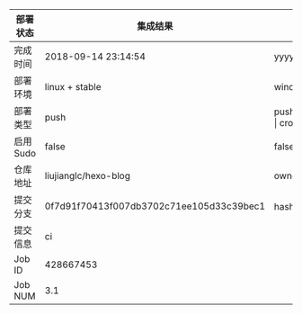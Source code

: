 部署状态 | 集成结果 | 参考值
---|---|---
完成时间 | 2018-09-14 23:14:54 | yyyy-mm-dd hh:mm:ss
部署环境 | linux + stable | window \| linux + stable
部署类型 | push | push \| pull_request \| api \| cron
启用Sudo | false | false \| true
仓库地址 | liujianglc/hexo-blog | owner_name/repo_name
提交分支 | 0f7d91f70413f007db3702c71ee105d33c39bec1 | hash 16位
提交信息 | ci |
Job ID   | 428667453 |
Job NUM  | 3.1 |
